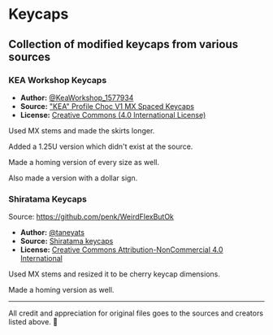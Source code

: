 # Keycaps
## Collection of modified keycaps from various sources

### **KEA Workshop Keycaps**

- **Author:** [@KeaWorkshop_1577934](https://www.printables.com/@KeaWorkshop_1577934)
- **Source:** ["KEA" Profile Choc V1 MX Spaced Keycaps](https://www.printables.com/model/685983-kea-workshop-choc-v1-mx-spaced-keycaps)
- **License:** [Creative Commons (4.0 International License)](https://creativecommons.org/licenses/by/4.0/)

Used MX stems and made the skirts longer.

Added a 1.25U version which didn't exist at the source.

Made a homing version of every size as well.

Also made a version with a dollar sign.

### **Shiratama Keycaps**

Source: https://github.com/penk/WeirdFlexButOk
- **Author:** [@taneyats](https://twitter.com/taneyats)
- **Source:** [Shiratama keycaps](https://taneyats.booth.pm/items/4020198)
- **License:** [Creative Commons Attribution-NonCommercial 4.0 International](https://creativecommons.org/licenses/by-nc/4.0/)


Used MX stems and resized it to be cherry keycap dimensions.

Made a homing version as well.

______
All credit and appreciation for original files goes to the sources and creators listed above. 🙏
